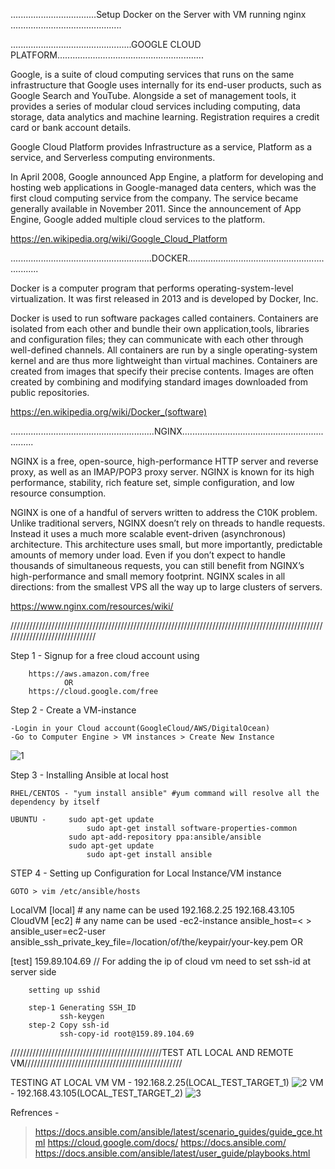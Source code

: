 ..................................Setup Docker on the Server with VM running nginx ............................................

................................................GOOGLE CLOUD PLATFORM..........................................................

Google, is a suite of cloud computing services that runs on the same infrastructure that Google uses internally for its end-user products, such as Google Search and YouTube. Alongside a set of management tools, it provides a series of modular cloud services including computing, data storage, data analytics and machine learning. Registration requires a credit card or bank account details.

Google Cloud Platform provides Infrastructure as a service, Platform as a service, and Serverless computing environments.

In April 2008, Google announced App Engine, a platform for developing and hosting web applications in Google-managed data centers, which was the first cloud computing service from the company. The service became generally available in November 2011. Since the announcement of App Engine, Google added multiple cloud services to the platform.

https://en.wikipedia.org/wiki/Google_Cloud_Platform

........................................................DOCKER.................................................................

Docker is a computer program that performs operating-system-level virtualization. It was first released in 2013 and is developed by Docker, Inc.

Docker is used to run software packages called containers. Containers are isolated from each other and bundle their own application,tools, libraries and configuration files; they can communicate with each other through well-defined channels. All containers are run by a single operating-system kernel and are thus more lightweight than virtual machines. Containers are created from images that specify their precise contents. Images are often created by combining and modifying standard images downloaded from public repositories. 

https://en.wikipedia.org/wiki/Docker_(software)

.........................................................NGINX.................................................................

NGINX is a free, open-source, high-performance HTTP server and reverse proxy, as well as an IMAP/POP3 proxy server. NGINX is known for its high performance, stability, rich feature set, simple configuration, and low resource consumption.

NGINX is one of a handful of servers written to address the C10K problem. Unlike traditional servers, NGINX doesn’t rely on threads to handle requests. Instead it uses a much more scalable event-driven (asynchronous) architecture. This architecture uses small, but more importantly, predictable amounts of memory under load. Even if you don’t expect to handle thousands of simultaneous requests, you can still benefit from NGINX’s high-performance and small memory footprint. NGINX scales in all directions: from the smallest VPS all the way up to large clusters of servers.

https://www.nginx.com/resources/wiki/


//////////////////////////////////////////////////////////////////////////////////////////////////////////////////////////////

Step 1  -  Signup for a free cloud account using 
		
		https://aws.amazon.com/free
				OR
		https://cloud.google.com/free


Step 2 - Create a VM-instance

	-Login in your Cloud account(GoogleCloud/AWS/DigitalOcean)
	-Go to Computer Engine > VM instances > Create New Instance
	
![1](https://user-images.githubusercontent.com/16596896/56687632-625fa700-66f4-11e9-90c0-94fc23993896.JPG)	



Step 3 - Installing Ansible at local host
	
	RHEL/CENTOS - "yum install ansible" #yum command will resolve all the dependency by itself

	UBUNTU -     sudo apt-get update
                     sudo apt-get install software-properties-common
	             sudo apt-add-repository ppa:ansible/ansible 
	             sudo apt-get update
                     sudo apt-get install ansible

STEP 4 - Setting up Configuration for Local Instance/VM instance

	GOTO > vim /etc/ansible/hosts

LocalVM 
[local] # any name can be used
192.168.2.25
192.168.43.105
CloudVM
[ec2] # any name can be used
	 -ec2-instance ansible_host=<
	<ec2-instance-ip>> ansible_user=ec2-user ansible_ssh_private_key_file=/location/of/the/keypair/your-key.pem
					OR

[test]
159.89.104.69  // For adding the ip of cloud vm need to set ssh-id at server side


		setting up sshid 

		step-1 Generating SSH_ID
		       ssh-keygen
		step-2 Copy ssh-id
		       ssh-copy-id root@159.89.104.69
////////////////////////////////////////////////TEST ATL LOCAL AND REMOTE VM//////////////////////////////////////////////////

TESTING AT LOCAL VM
VM - 192.168.2.25(LOCAL_TEST_TARGET_1)
        ![2](https://user-images.githubusercontent.com/16596896/56714378-438ffd80-6752-11e9-9610-c6671f0af967.JPG)
VM - 192.168.43.105(LOCAL_TEST_TARGET_2)
        ![3](https://user-images.githubusercontent.com/16596896/56714381-47238480-6752-11e9-9376-f16de21ffd7b.JPG)

Refrences -

>https://docs.ansible.com/ansible/latest/scenario_guides/guide_gce.html
>https://cloud.google.com/docs/
>https://docs.ansible.com/
>https://docs.ansible.com/ansible/latest/user_guide/playbooks.html
